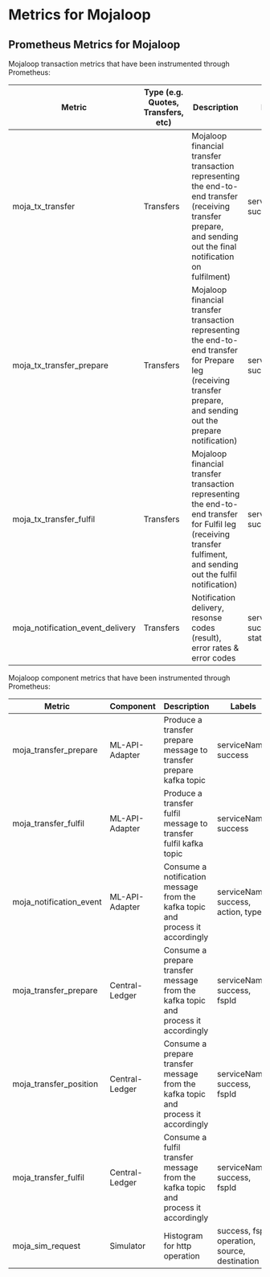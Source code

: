 # Metrics for Mojaloop

## Prometheus Metrics for Mojaloop

Mojaloop transaction metrics that have been instrumented through Prometheus:


| Metric        | Type (e.g. Quotes, Transfers, etc)          | Description  | Labels  |
| ------------- | ------------- | ----- | ----- |
| moja_tx_transfer | Transfers | Mojaloop financial transfer transaction representing the end-to-end transfer (receiving transfer prepare, and sending out the final notification on fulfilment) | serviceName, success |
| moja_tx_transfer_prepare | Transfers | Mojaloop financial transfer transaction representing the end-to-end transfer for Prepare leg (receiving transfer prepare, and sending out the prepare notification) | serviceName, success  |
| moja_tx_transfer_fulfil | Transfers | Mojaloop financial transfer transaction representing the end-to-end transfer for Fulfil leg (receiving transfer fulfiment, and sending out the fulfil notification) | serviceName, success  |
| moja_notification_event_delivery | Transfers | Notification delivery, resonse codes (result), error rates & error codes | serviceName, success, status, action  |

Mojaloop component metrics that have been instrumented through Prometheus:

| Metric        | Component           | Description  | Labels  |
| ------------- | ------------- | ----- | ----- |
| moja_transfer_prepare | ML-API-Adapter | Produce a transfer prepare message to transfer prepare kafka topic | serviceName, success |
| moja_transfer_fulfil | ML-API-Adapter | Produce a transfer fulfil message to transfer fulfil kafka topic | serviceName, success  |
| moja_notification_event | ML-API-Adapter | Consume a notification message from the kafka topic and process it accordingly | serviceName, success, action, type  |
| moja_transfer_prepare | Central-Ledger | Consume a prepare transfer message from the kafka topic and process it accordingly | serviceName, success, fspId  |
| moja_transfer_position | Central-Ledger | Consume a prepare transfer message from the kafka topic and process it accordingly | serviceName, success, fspId  |
| moja_transfer_fulfil | Central-Ledger | Consume a fulfil transfer message from the kafka topic and process it accordingly | serviceName, success, fspId  |
| moja_sim_request | Simulator | Histogram for http operation | success, fsp, operation, source, destination  |
